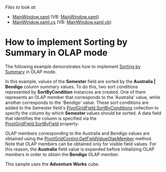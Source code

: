 <!-- default file list -->
*Files to look at*:

* [MainWindow.xaml](./CS/DXPivotGrid_OLAPSortBySummary/MainWindow.xaml) (VB: [MainWindow.xaml](./VB/DXPivotGrid_OLAPSortBySummary/MainWindow.xaml))
* [MainWindow.xaml.cs](./CS/DXPivotGrid_OLAPSortBySummary/MainWindow.xaml.cs) (VB: [MainWindow.xaml.vb](./VB/DXPivotGrid_OLAPSortBySummary/MainWindow.xaml.vb))
<!-- default file list end -->
# How to implement Sorting by Summary in OLAP mode


<p>The following example demonstrates how to implement <a href="https://documentation.devexpress.com/#WPF/CustomDocument8072">Sorting by Summary</a> in OLAP mode.</p>
<p>In this example, values of the <strong>Semester</strong> field are sorted by the <strong>Australia | Bendigo</strong> column summary values. To do this, two sort conditions represented by <strong>SortByCondition</strong> instances are created. One of them represents an OLAP member that corresponds to the 'Australia' value, while another corresponds to the 'Bendigo' value. These sort conditions are added to the Semester field's <a href="https://documentation.devexpress.com/#WPF/DevExpressXpfPivotGridPivotGridField_SortByConditionstopic">PivotGridField.SortByConditions</a> collection to specify the column by which <strong>Semester </strong>values should be sorted. A data field that identifies the column is specified via the <a href="https://documentation.devexpress.com/#WPF/DevExpressXpfPivotGridPivotGridField_SortByFieldtopic">PivotGridField.SortByField</a> property.</p>
<p>OLAP members corresponding to the Australia and Bendigo values are obtained using the <a href="https://documentation.devexpress.com/#WPF/DevExpressXpfPivotGridPivotGridControl_GetFieldValueOlapMembertopic">PivotGridControl.GetFieldValueOlapMember</a> method. Note that OLAP members can be obtained only for visible field values. For this reason, the <strong>Australia</strong> field value is expanded before initializing OLAP members in order to obtain the <strong>Bendigo</strong> OLAP member.</p>
<p>This sample uses the <strong>Adventure Works</strong> cube.</p>
<p> </p>

<br/>



